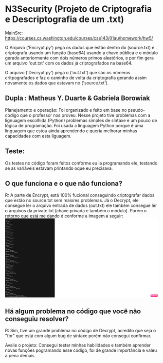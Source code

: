 # N3Security (Projeto de Criptografia e Descriptografia de um .txt)

MainSrc: https://courses.cs.washington.edu/courses/cse143/01au/homework/hw5/

O Arquivo ('Encrypt.py') pega os dados que estão dentro do (source.txt) e criptografa usando um função (base64) usando a chave pública e o módulo gerado anteriormente com dois números primos aleatórios, e por fim gera um arquivo 'out.txt' com os dados já criptografados na base64.

O arquivo ('Decrypt.py') pega o ('out.txt') que são os números critpografados e faz o caminho de volta da criptografia gerando assim novamente os dados que estavam no ('source.txt').

## Dupla : Matheus Y. Duarte & Gabriela Borowiak

Planejamento e operação: Foi organizado e feito em base no pseudo-código que o professor nos proveu. Nesse projeto tive problemas com a lignuagem escolhida (Python) problemas simples de síntaxe e um pouco de lógica de programação. Foi usada a linguagem Python porque é uma linguagem que estou ainda aprendendo e queria melhorar minhas capacidades com esta liguagem.

## Teste:
Os testes no código foram feitos conforme eu ia programando ele, testando se as variáveis estavam printando oque eu precisava.

## O que funciona e o que não funciona? 
R: A parte de Encrypt, está 100% fucional conseguindo criptografar dados que estão no source.txt sem maiores problemas. Já o Decrypt, ele consegue ler o arquivo entrada de dados (out.txt) ele também consegue ler o arquivos da private.txt (chave privada e também o módulo). Porém o retorno que está me dando é conforme a imagem a seguir:
![alt text](https://github.com/MatheusDuarteBR/N3Security/blob/main/img/print.png)

## Há algum problema no código que você não conseguiu resolver?
R: Sim, tive um grande problema no código de Decrypt, acredito que seja o "for" que está com algum bug de síntaxe porém não consegui confirmar.

Avalie o projeto: Consegui testar minhas habilidades e também aprender novas funções pogramando esse código, foi de grande importância e valeu a pena demais.
